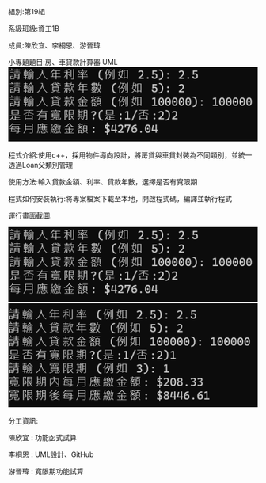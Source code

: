 組別:第19組

系級班級:資工1B

成員:陳欣宜、李桐恩、游晉瑋

小專題題目:房、車貸款計算器
UML
![image](https://github.com/Zinnnnnnnna/114-2/blob/main/image.png)

程式介紹:使用c++，採用物件導向設計，將房貸與車貸封裝為不同類別，並統一透過Loan父類別管理

使用方法:輸入貸款金額、利率、貸款年數，選擇是否有寬限期

程式如何安裝執行:將專案檔案下載至本地，開啟程式碼，編譯並執行程式

運行畫面截圖:

![image](https://github.com/Zinnnnnnnna/114-2/blob/main/image.png)
![image](https://github.com/Zinnnnnnnna/114-2/blob/main/image2.png)


分工資訊:

陳欣宜 : 功能函式試算

李桐恩 : UML設計、GitHub

游晉瑋 : 寬限期功能試算


